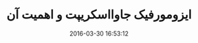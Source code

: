 ---
layout: post
title: "ایزومورفیک جاوااسکریپت و اهمیت آن"
date: 2016-03-30 16:53:12
section: article
tags: js
link: "http://navid.kashani.ir/920/isomorphic-javascript/"
user: "نوید کاشانی"
user_link: "http://navid.kashani.ir/"
---
